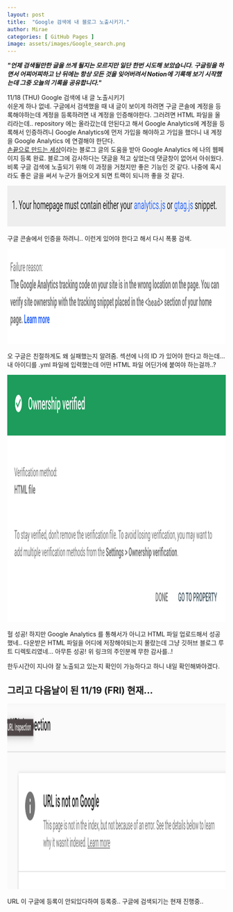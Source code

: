 ```yaml
---
layout: post
title:  "Google 검색에 내 블로그 노출시키기."
author: Mirae
categories: [ GitHub Pages ]
image: assets/images/Google_search.png
---
```

***"언제 검색될만한 글을 쓰게 될지는 모르지만 일단 한번 시도해 보았습니다. 구글링을 하면서 어찌어찌하고 난 뒤에는 항상 모든 것을 잊어버려서 Notion에 기록해 보기 시작했는데 그중 오늘의 기록을 공유합니다."***  

11/18 (THU) Google 검색에 내 글 노출시키기  
쉬운게 하나 없네. 구글에서 검색했을 때 내 글이 보이게 하려면 구글 콘솔에 계정을 등록해야하는데 계정을 등록하려면 내 계정을 인증해야한다. 그러려면 HTML 파일을 올리라는데.. repository 에는 올라갔는데 안된다고 해서 Google Analytics에 계정을 등록해서 인증하려니 Google Analytics에 먼저 가입을 해야하고 가입을 했더니 내 계정을 Google Analytics 에 연결해야 한단다.  
[손끝으로 만드는 세상](https://inasie.github.io/it%EC%9D%BC%EB%B0%98/1/)이라는 블로그 글의 도움을 받아 Google Analytics 에 나의 웹페이지 등록 완료. 블로그에 감사하다는 댓글을 적고 싶었는데 댓글창이 없어서 아쉬웠다. 비록 구글 검색에 노출되기 위해 이 과정을 거쳤지만 좋은 기능인 것 같다. 나중에 혹시라도 좋은 글을 써서 누군가 들어오게 되면 트랙이 되니까 좋을 것 같다.


<img src="/assets/images/gs_1.png" alt="gs_1.png"
	title="reason" width="970" height="94" />  

  구글 콘솔에서 인증을 하려니.. 이런게 있어야 한다고 해서 다시 폭풍 검색.  

<img src="/assets/images/gs_2.png" alt="gs_2.png"
  title="googletoldme" width="1224" height="220" />  

  오 구글은 친절하게도 왜 실패했는지 알려줌. <head> 섹션에 나의 ID 가 있어야 한다고 하는데...내 아이디를 .yml 파일에 입력했는데 어떤 HTML 파일 어딘가에 붙여야 하는걸까..?  

<img src="/assets/images/Google_search.png" alt="Google_search.png"
  title="done" width="1276" height="570" />  

  헐 성공! 하지만 Google Analytics 를 통해서가 아니고 HTML 파일 업로드해서 성공했네.. 다운받은 HTML 파일을 어디에 저장해야되는지 몰랐는데 그냥 깃허브 블로그 루트 디렉토리였네... 아무튼 성공! 위 링크의 주인분께 무한 감사를..!  

  한두시간이 지나야 잘 노출되고 있는지 확인이 가능하다고 하니 내일 확인해봐야겠다.

## 그리고 다음날이 된 11/19 (FRI) 현재...  
<img src="/assets/images/gs_3.png" alt="gs_3.png"
  title="notyet" width="1464" height="428" />  

URL 이 구글에 등록이 안되있다하여 등록중.. 구글에 검색되기는 현재 진행중..
